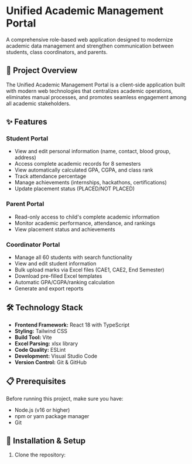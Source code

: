 # Unified Academic Management Portal

A comprehensive role-based web application designed to modernize academic data management and strengthen communication between students, class coordinators, and parents.

## 🎯 Project Overview

The Unified Academic Management Portal is a client-side application built with modern web technologies that centralizes academic operations, eliminates manual processes, and promotes seamless engagement among all academic stakeholders.

## ✨ Features

### Student Portal
- View and edit personal information (name, contact, blood group, address)
- Access complete academic records for 8 semesters
- View automatically calculated GPA, CGPA, and class rank
- Track attendance percentage
- Manage achievements (internships, hackathons, certifications)
- Update placement status (PLACED/NOT PLACED)

### Parent Portal
- Read-only access to child's complete academic information
- Monitor academic performance, attendance, and rankings
- View placement status and achievements

### Coordinator Portal
- Manage all 60 students with search functionality
- View and edit student information
- Bulk upload marks via Excel files (CAE1, CAE2, End Semester)
- Download pre-filled Excel templates
- Automatic GPA/CGPA/ranking calculation
- Generate and export reports

## 🛠️ Technology Stack

- **Frontend Framework:** React 18 with TypeScript
- **Styling:** Tailwind CSS
- **Build Tool:** Vite
- **Excel Parsing:** xlsx library
- **Code Quality:** ESLint
- **Development:** Visual Studio Code
- **Version Control:** Git & GitHub

## 📋 Prerequisites

Before running this project, make sure you have:

- Node.js (v16 or higher)
- npm or yarn package manager
- Git

## 🚀 Installation & Setup

1. Clone the repository:
